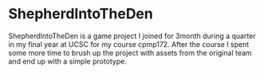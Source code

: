 # ShepherdIntoTheDen
ShepherdIntoTheDen is a game project I joined for 3month during a quarter in my final year at UCSC for my course cpmp172. After the course I spent some more time to brush up the project with assets from the original team and end up with a simple prototype. 

